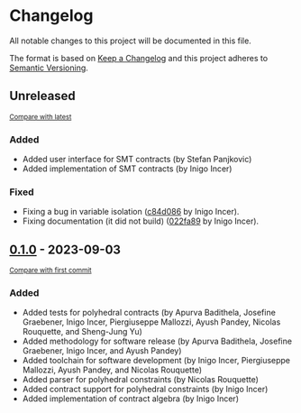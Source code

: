 # Changelog

All notable changes to this project will be documented in this file.

The format is based on [Keep a Changelog](http://keepachangelog.com/en/1.0.0/)
and this project adheres to [Semantic Versioning](http://semver.org/spec/v2.0.0.html).

<!-- insertion marker -->
## Unreleased

<small>[Compare with latest](https://github.com/pacti-org/pacti/compare/0.1.0...HEAD)</small>

### Added

- Added user interface for SMT contracts (by Stefan Panjkovic)
- Added implementation of SMT contracts (by Inigo Incer)

### Fixed

- Fixing a bug in variable isolation ([c84d086](https://github.com/pacti-org/pacti/commit/c84d086e54ace706c31e63a1a459e3de61a9af04) by Inigo Incer).
- Fixing documentation (it did not build) ([022fa89](https://github.com/pacti-org/pacti/commit/022fa891b4184865f9fd75fda86ae556ec21f0f7) by Inigo Incer).

<!-- insertion marker -->

## [0.1.0](https://github.com/pacti-org/pacti/releases/tag/0.1.0) - 2023-09-03

<small>[Compare with first commit](https://github.com/pacti-org/pacti/compare/637102ffcf1d9aedf5c4fbe61bad948441654d1c...0.1.0)</small>

### Added

- Added tests for polyhedral contracts (by Apurva Badithela, Josefine Graebener, Inigo Incer, Piergiuseppe Mallozzi, Ayush Pandey, Nicolas Rouquette, and Sheng-Jung Yu)
- Added methodology for software release (by Apurva Badithela, Josefine Graebener, Inigo Incer, and Ayush Pandey)
- Added toolchain for software development (by Inigo Incer, Piergiuseppe Mallozzi, Ayush Pandey, and Nicolas Rouquette)
- Added parser for polyhedral constraints (by Nicolas Rouquette)
- Added contract support for polyhedral constraints (by Inigo Incer)
- Added implementation of contract algebra (by Inigo Incer)
